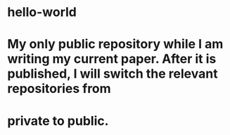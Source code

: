 # hello-world

# My only public repository while I am writing my current paper. After it is published, I will switch the relevant repositories from 
# private to public. 





